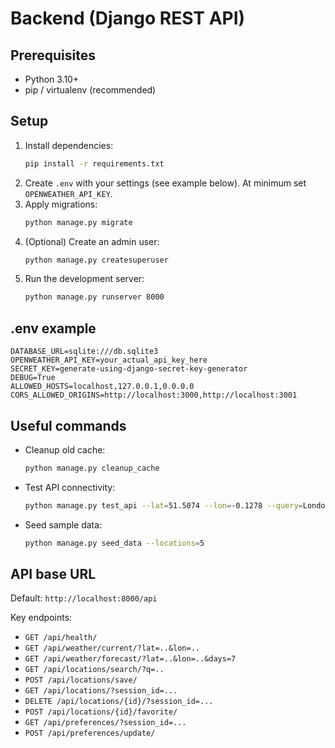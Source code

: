# Backend (Django REST API)

## Prerequisites
- Python 3.10+
- pip / virtualenv (recommended)

## Setup
1. Install dependencies:
   ```bash
   pip install -r requirements.txt
   ```
2. Create `.env` with your settings (see example below). At minimum set `OPENWEATHER_API_KEY`.
3. Apply migrations:
   ```bash
   python manage.py migrate
   ```
4. (Optional) Create an admin user:
   ```bash
   python manage.py createsuperuser
   ```
5. Run the development server:
   ```bash
   python manage.py runserver 8000
   ```

## .env example
```env
DATABASE_URL=sqlite:///db.sqlite3
OPENWEATHER_API_KEY=your_actual_api_key_here
SECRET_KEY=generate-using-django-secret-key-generator
DEBUG=True
ALLOWED_HOSTS=localhost,127.0.0.1,0.0.0.0
CORS_ALLOWED_ORIGINS=http://localhost:3000,http://localhost:3001
```

## Useful commands
- Cleanup old cache:
  ```bash
  python manage.py cleanup_cache
  ```
- Test API connectivity:
  ```bash
  python manage.py test_api --lat=51.5074 --lon=-0.1278 --query=London
  ```
- Seed sample data:
  ```bash
  python manage.py seed_data --locations=5
  ```

## API base URL
Default: `http://localhost:8000/api`

Key endpoints:
- `GET /api/health/`
- `GET /api/weather/current/?lat=..&lon=..`
- `GET /api/weather/forecast/?lat=..&lon=..&days=7`
- `GET /api/locations/search/?q=..`
- `POST /api/locations/save/`
- `GET /api/locations/?session_id=...`
- `DELETE /api/locations/{id}/?session_id=...`
- `POST /api/locations/{id}/favorite/`
- `GET /api/preferences/?session_id=...`
- `POST /api/preferences/update/`
